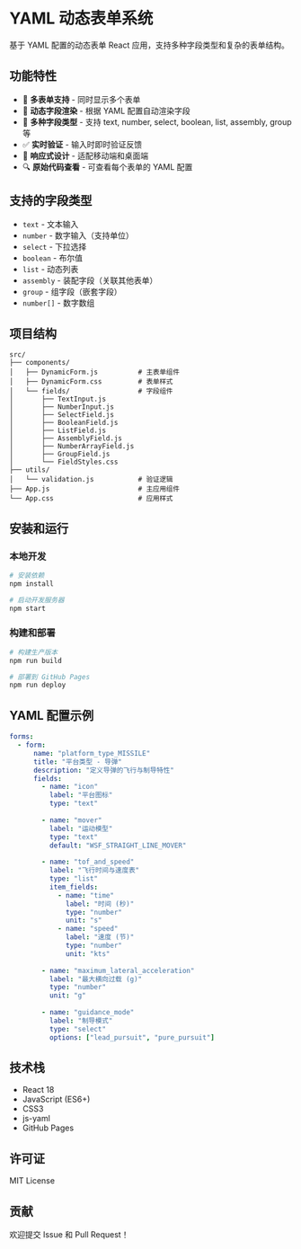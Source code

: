 # YAML 动态表单系统

基于 YAML 配置的动态表单 React 应用，支持多种字段类型和复杂的表单结构。

## 功能特性

- 🎯 **多表单支持** - 同时显示多个表单
- 📝 **动态字段渲染** - 根据 YAML 配置自动渲染字段
- 🔧 **多种字段类型** - 支持 text, number, select, boolean, list, assembly, group 等
- ✅ **实时验证** - 输入时即时验证反馈
- 📱 **响应式设计** - 适配移动端和桌面端
- 🔍 **原始代码查看** - 可查看每个表单的 YAML 配置

## 支持的字段类型

- `text` - 文本输入
- `number` - 数字输入（支持单位）
- `select` - 下拉选择
- `boolean` - 布尔值
- `list` - 动态列表
- `assembly` - 装配字段（关联其他表单）
- `group` - 组字段（嵌套字段）
- `number[]` - 数字数组

## 项目结构

```
src/
├── components/
│   ├── DynamicForm.js          # 主表单组件
│   ├── DynamicForm.css         # 表单样式
│   └── fields/                 # 字段组件
│       ├── TextInput.js
│       ├── NumberInput.js
│       ├── SelectField.js
│       ├── BooleanField.js
│       ├── ListField.js
│       ├── AssemblyField.js
│       ├── NumberArrayField.js
│       ├── GroupField.js
│       └── FieldStyles.css
├── utils/
│   └── validation.js           # 验证逻辑
├── App.js                      # 主应用组件
└── App.css                     # 应用样式
```

## 安装和运行

### 本地开发

```bash
# 安装依赖
npm install

# 启动开发服务器
npm start
```

### 构建和部署

```bash
# 构建生产版本
npm run build

# 部署到 GitHub Pages
npm run deploy
```

## YAML 配置示例

```yaml
forms:
  - form:
      name: "platform_type_MISSILE"
      title: "平台类型 - 导弹"
      description: "定义导弹的飞行与制导特性"
      fields:
        - name: "icon"
          label: "平台图标"
          type: "text"
        
        - name: "mover"
          label: "运动模型"
          type: "text"
          default: "WSF_STRAIGHT_LINE_MOVER"
        
        - name: "tof_and_speed"
          label: "飞行时间与速度表"
          type: "list"
          item_fields:
            - name: "time"
              label: "时间 (秒)"
              type: "number"
              unit: "s"
            - name: "speed"
              label: "速度 (节)"
              type: "number"
              unit: "kts"
        
        - name: "maximum_lateral_acceleration"
          label: "最大横向过载 (g)"
          type: "number"
          unit: "g"
        
        - name: "guidance_mode"
          label: "制导模式"
          type: "select"
          options: ["lead_pursuit", "pure_pursuit"]
```

## 技术栈

- React 18
- JavaScript (ES6+)
- CSS3
- js-yaml
- GitHub Pages

## 许可证

MIT License

## 贡献

欢迎提交 Issue 和 Pull Request！